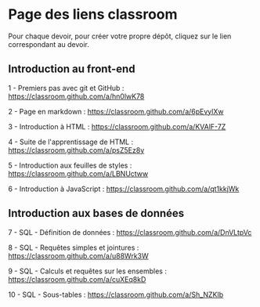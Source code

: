 # Page des liens classroom

Pour chaque devoir, pour créer votre propre dépôt, cliquez sur le lien correspondant au devoir.

## Introduction au front-end

1 - Premiers pas avec git et GitHub : https://classroom.github.com/a/hn0lwK78

2 - Page en markdown : https://classroom.github.com/a/6pEvylXw

3 - Introduction à HTML : https://classroom.github.com/a/KVAlF-7Z

4 - Suite de l'apprentissage de HTML : https://classroom.github.com/a/psZ5Ez8y

5 - Introduction aux feuilles de styles : https://classroom.github.com/a/LBNUctww

6 - Introduction à JavaScript : https://classroom.github.com/a/qt1kkjWk

## Introduction aux bases de données

7 - SQL - Définition de données : https://classroom.github.com/a/DnVLtpVc

8 - SQL - Requêtes simples et jointures : https://classroom.github.com/a/u88Wrk3W

9 - SQL - Calculs et requêtes sur les ensembles : https://classroom.github.com/a/cuXEq8kD

10 - SQL - Sous-tables : https://classroom.github.com/a/Sh_NZKIb
